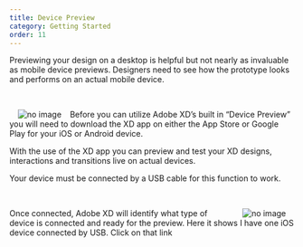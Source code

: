 ```yaml
---
title: Device Preview
category: Getting Started
order: 11
---
```


Previewing your design on a desktop is helpful but not nearly as invaluable as mobile device previews. Designers need to see how the prototype looks and performs on an actual mobile device.   

&nbsp;  

<img style="padding: 0px 15px; float: left" src="https://iwilfried.github.io/Adobe-XD-eBook/images/XD-Device-Preview-01.png" alt="no image" />Before you can utilize Adobe XD’s built in “Device Preview” you will need to download the XD app on either the App Store or Google Play for your iOS or Android device.  

With the use of the XD app you can preview and test your XD designs, interactions and transitions live on actual devices. 

Your device must be connected by a USB cable for this function to work.

&nbsp;  

<img style="padding: 0px 15px; float: right" src="https://iwilfried.github.io/Adobe-XD-eBook/images/XD-Device-Preview-02.png" alt="no image" />Once connected, Adobe XD will identify what type of device is connected and ready for the preview.
Here it shows I have one iOS device connected by USB. Click on that link
